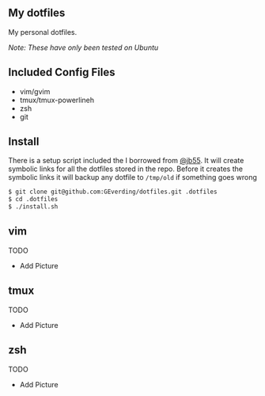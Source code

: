 ## My dotfiles

My personal dotfiles.  

*Note: These have only been tested on Ubuntu*

## Included Config Files
- vim/gvim
- tmux/tmux-powerlineh
- zsh
- git

## Install
There is a setup script included the I borrowed from [@jb55](https://github.com/jb55).  It
will create symbolic links for all the dotfiles stored in the repo.  Before it creates the 
symbolic links it will backup any dotfile to ```/tmp/old``` if something goes wrong

```sh
$ git clone git@github.com:GEverding/dotfiles.git .dotfiles
$ cd .dotfiles
$ ./install.sh
```

## vim
TODO 
- Add Picture

## tmux
TODO
- Add Picture

## zsh
TODO
- Add Picture
